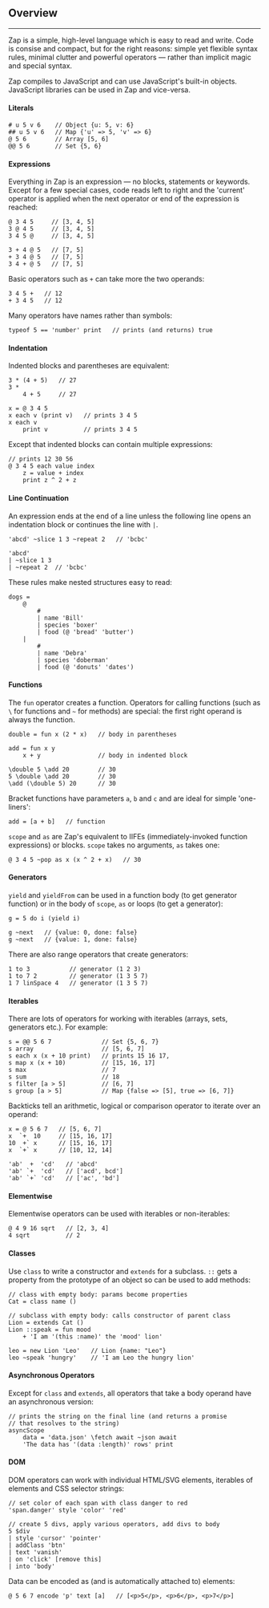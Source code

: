 ## Overview

---

Zap is a simple, high-level language which is easy to read and write. Code is consise and compact, but for the right reasons: simple yet flexible syntax rules, minimal clutter and powerful operators &mdash; rather than implicit magic and special syntax.

Zap compiles to JavaScript and can use JavaScript's built-in objects. JavaScript libraries can be used in Zap and vice-versa.

#### Literals

```
# u 5 v 6    // Object {u: 5, v: 6}
## u 5 v 6   // Map {'u' => 5, 'v' => 6}
@ 5 6        // Array [5, 6]
@@ 5 6       // Set {5, 6}
```

#### Expressions

Everything in Zap is an expression &mdash; no blocks, statements or keywords. Except for a few special cases, code reads left to right and the 'current' operator is applied when the next operator or end of the expression is reached:

```
@ 3 4 5     // [3, 4, 5]
3 @ 4 5     // [3, 4, 5]
3 4 5 @     // [3, 4, 5]

3 + 4 @ 5   // [7, 5]
+ 3 4 @ 5   // [7, 5]
3 4 + @ 5   // [7, 5]
```

Basic operators such as `+` can take more the two operands: 

```
3 4 5 +   // 12
+ 3 4 5   // 12
```


Many operators have names rather than symbols:

```
typeof 5 == 'number' print   // prints (and returns) true
```

#### Indentation

Indented blocks and parentheses are equivalent:

```
3 * (4 + 5)   // 27
3 * 
    4 + 5     // 27

x = @ 3 4 5
x each v (print v)   // prints 3 4 5
x each v             
    print v          // prints 3 4 5
```

Except that indented blocks can contain multiple expressions:

```
// prints 12 30 56
@ 3 4 5 each value index
    z = value + index
    print z ^ 2 + z
```

#### Line Continuation

An expression ends at the end of a line unless the following line opens an indentation block or continues the line with `|`. 

```
'abcd' ~slice 1 3 ~repeat 2   // 'bcbc'

'abcd'
| ~slice 1 3
| ~repeat 2  // 'bcbc'
```

These rules make nested structures easy to read:

```
dogs = 
    @
        #
        | name 'Bill'
        | species 'boxer'
        | food (@ 'bread' 'butter')
    | 
        #
        | name 'Debra'
        | species 'doberman'
        | food (@ 'donuts' 'dates')
```

#### Functions

The `fun` operator creates a function. Operators for calling functions (such as `\` for functions and `~` for methods) are special: the first right operand is always the function.

```
double = fun x (2 * x)   // body in parentheses

add = fun x y
    x + y                // body in indented block

\double 5 \add 20        // 30
5 \double \add 20        // 30
\add (\double 5) 20      // 30
```

Bracket functions have parameters `a`, `b` and `c` and are ideal for simple 'one-liners':

```
add = [a + b]   // function
```

`scope` and `as` are Zap's equivalent to  IIFEs (immediately-invoked function expressions) or blocks. `scope` takes no arguments, `as` takes one:

```
@ 3 4 5 ~pop as x (x ^ 2 + x)   // 30
```

#### Generators

`yield` and `yieldFrom` can be used in a function body (to get generator function) or in the body of `scope`, `as` or loops (to get a generator):

```
g = 5 do i (yield i)

g ~next   // {value: 0, done: false}
g ~next   // {value: 1, done: false}
```

There are also range operators that create generators:

```
1 to 3           // generator (1 2 3)
1 to 7 2         // generator (1 3 5 7)
1 7 linSpace 4   // generator (1 3 5 7)
```

#### Iterables

There are lots of operators for working with iterables (arrays, sets, generators etc.). For example:

```
s = @@ 5 6 7              // Set {5, 6, 7}
s array                   // [5, 6, 7]
s each x (x + 10 print)   // prints 15 16 17,
s map x (x + 10)          // [15, 16, 17]
s max                     // 7
s sum                     // 18
s filter [a > 5]          // [6, 7] 
s group [a > 5]           // Map {false => [5], true => [6, 7]}
```

Backticks tell an arithmetic, logical or comparison operator to iterate over an operand:

```
x = @ 5 6 7   // [5, 6, 7]
x  `+  10     // [15, 16, 17]       
10  +` x      // [15, 16, 17]
x  `+` x      // [10, 12, 14]

'ab'  +  'cd'   // 'abcd'
'ab' `+  'cd'   // ['acd', bcd']
'ab' `+` 'cd'   // ['ac', 'bd']
```

#### Elementwise

Elementwise operators can be used with iterables or non-iterables:

```
@ 4 9 16 sqrt   // [2, 3, 4]
4 sqrt          // 2
```

#### Classes

Use `class` to write a constructor and `extends` for a subclass. `::` gets a property from the prototype of an object so can be used to add methods:
```
// class with empty body: params become properties
Cat = class name ()

// subclass with empty body: calls constructor of parent class
Lion = extends Cat ()
Lion ::speak = fun mood
    + 'I am '(this :name)' the 'mood' lion'

leo = new Lion 'Leo'   // Lion {name: "Leo"}
leo ~speak 'hungry'    // 'I am Leo the hungry lion'
```

#### Asynchronous Operators

Except for `class` and `extends`, all operators that take a body operand have an asynchronous version:

```
// prints the string on the final line (and returns a promise
// that resolves to the string)
asyncScope
    data = 'data.json' \fetch await ~json await
    'The data has '(data :length)' rows' print
```

#### DOM

DOM operators can work with individual HTML/SVG elements, iterables of elements and CSS selector strings:

```
// set color of each span with class danger to red
'span.danger' style 'color' 'red'      

// create 5 divs, apply various operators, add divs to body
5 $div 
| style 'cursor' 'pointer'
| addClass 'btn'
| text 'vanish'
| on 'click' [remove this]
| into 'body'
```

Data can be encoded as (and is automatically attached to) elements: 

```
@ 5 6 7 encode 'p' text [a]   // [<p>5</p>, <p>6</p>, <p>7</p>] 
```